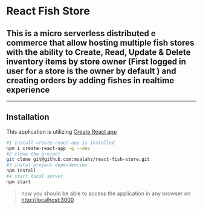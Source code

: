 # React Fish Store

## This is a micro serverless distributed e commerce that allow hosting multiple fish stores with the ability to Create, Read, Update & Delete inventory items by store owner (First logged in user for a store is the owner by default ) and creating orders by adding fishes in realtime experience

--------------------

## Installation

This application is utilizing  [Create React app](https://github.com/facebook/create-react-app)

```bash
#1 install create-react-app is installed
npm i create-react-app -g --dev
#2 clone the project
git clone git@github.com:msalahz/react-fish-store.git
#3 instal project dependencies
npm install
#4 start local server
npm start
```

> now you should be able to access the application in any browser on [http://localhost:3000](http://localhost:3000)
